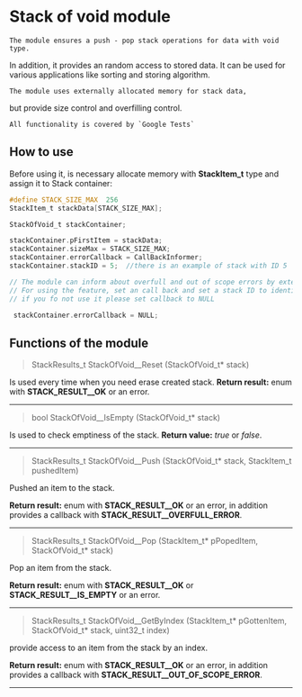 # Stack of void module #

	The module ensures a push - pop stack operations for data with void type.
In addition, it provides an random access to stored data. It can be used for various 
applications like sorting and storing algorithm.
 
	The module uses externally allocated memory for stack data, 
but provide size control and overfilling control.

	All functionality is covered by `Google Tests`

## How to use ##

 Before using it, is necessary allocate memory with  **StackItem_t** type and assign it to Stack container:
 
 
```C
#define STACK_SIZE_MAX  256
StackItem_t stackData[STACK_SIZE_MAX];

StackOfVoid_t stackContainer;

stackContainer.pFirstItem = stackData;
stackContainer.sizeMax = STACK_SIZE_MAX;
stackContainer.errorCallback = CallBackInformer;
stackContainer.stackID = 5;  //there is an example of stack with ID 5

// The module can inform about overfull and out of scope errors by external callback function
// For using the feature, set an call back and set a stack ID to identify callback calling.
// if you fo not use it please set callback to NULL

 stackContainer.errorCallback = NULL;
``` 

## Functions of the module ##

> StackResults_t StackOfVoid__Reset (StackOfVoid_t* stack)

Is used every time when you need erase created stack.
**Return result:** enum with **STACK_RESULT__OK** or an error.

---

> bool StackOfVoid__IsEmpty (StackOfVoid_t* stack)

Is used to check emptiness of the stack. 
**Return value:** _true_ or _false_.

---

> StackResults_t StackOfVoid__Push (StackOfVoid_t* stack, StackItem_t pushedItem)

Pushed an item to the stack.

**Return result:** enum with **STACK_RESULT__OK** or an error, in addition provides a callback with **STACK_RESULT__OVERFULL_ERROR**.

---

> StackResults_t StackOfVoid__Pop (StackItem_t* pPopedItem, StackOfVoid_t* stack)

Pop an item from the stack.

**Return result:** enum with **STACK_RESULT__OK** or **STACK_RESULT__IS_EMPTY** or an error.

---

> StackResults_t StackOfVoid__GetByIndex (StackItem_t* pGottenItem, StackOfVoid_t* stack, uint32_t index)

provide access to an item from the stack by an index.

**Return result:** enum with **STACK_RESULT__OK** or an error, in addition provides a callback with **STACK_RESULT__OUT_OF_SCOPE_ERROR**.

---